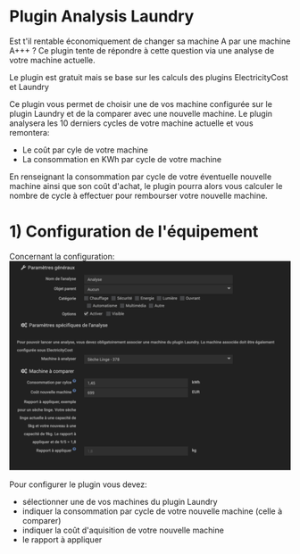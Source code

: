 # Plugin Analysis Laundry

Est t'il rentable économiquement de changer sa machine A par une machine A+++ ?
Ce plugin tente de répondre à cette question via une analyse de votre machine actuelle.

Le plugin est gratuit mais se base sur les calculs des plugins ElectricityCost et Laundry

Ce plugin vous permet de choisir une de vos machine configurée sur le plugin Laundry et de la comparer avec une nouvelle machine.
Le plugin analysera les 10 derniers cycles de votre machine actuelle et vous remontera:
- Le coût par cyle de votre machine
- La consommation en KWh par cycle de votre machine

En renseignant la consommation par cycle de votre éventuelle nouvelle machine ainsi que son coût d'achat, le plugin pourra alors vous calculer le nombre de cycle à effectuer pour rembourser votre nouvelle machine.


# 1) Configuration de l'équipement

Concernant la configuration:
<img src="IMGS/configuration.PNG" alt="hi" class="inline"/>

Pour configurer le plugin vous devez:
- sélectionner une de vos machines du plugin Laundry
- indiquer la consommation par cycle de votre nouvelle machine (celle à comparer)
- indiquer la coût d'aquisition de votre nouvelle machine
- le rapport à appliquer